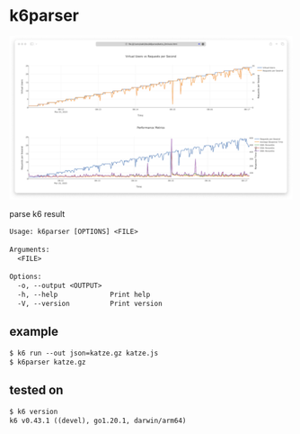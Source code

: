 # k6parser

![parse result example](./docs/example.png)

parse k6 result

```
Usage: k6parser [OPTIONS] <FILE>

Arguments:
  <FILE>

Options:
  -o, --output <OUTPUT>
  -h, --help             Print help
  -V, --version          Print version
```


## example

```
$ k6 run --out json=katze.gz katze.js
$ k6parser katze.gz
```


## tested on

```
$ k6 version
k6 v0.43.1 ((devel), go1.20.1, darwin/arm64)
```
